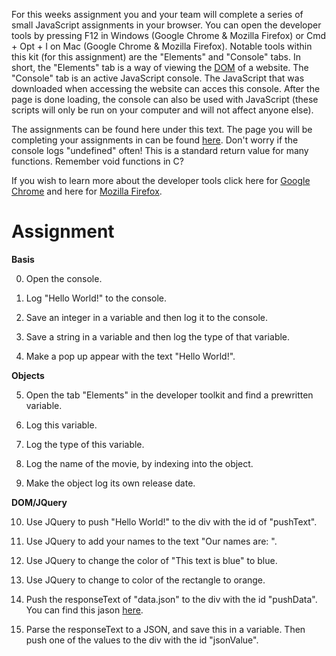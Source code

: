 For this weeks assignment you and your team will complete a series of small JavaScript assignments in your browser. You can open the developer tools by pressing F12 in Windows (Google Chrome & Mozilla Firefox) or Cmd + Opt + I on Mac (Google Chrome & Mozilla Firefox). Notable tools within this kit (for this assignment) are the "Elements" and "Console" tabs. In short, the "Elements" tab is a way of viewing the [DOM](https://en.wikipedia.org/wiki/Document_Object_Model) of a website. The "Console" tab is an active JavaScript console. The JavaScript that was downloaded when accessing the website can acces this console. After the page is done loading, the console can also be used with JavaScript (these scripts will only be run on your computer and will not affect anyone else).  

The assignments can be found here under this text. The page you will be completing your assignments in can be found [here](https://niettimmeijer.github.io/Week8GO/go.html). Don't worry if the console logs "undefined" often! This is a standard return value for many functions. Remember void functions in C?

If you wish to learn more about the developer tools click here for [Google Chrome](https://developer.chrome.com/devtools) and here for [Mozilla Firefox](https://developer.mozilla.org/son/docs/Tools).

# Assignment

**Basis**

0. Open the console.

1. Log "Hello World!" to the console.

2. Save an integer in a variable and then log it to the console.

3. Save a string in a variable and then log the type of that variable.

4. Make a pop up appear with the text "Hello World!".

**Objects**

5. Open the tab "Elements" in the developer toolkit and find a prewritten variable.

6. Log this variable.

7. Log the type of this variable.

8. Log the name of the movie, by indexing into the object.

9. Make the object log its own release date.

**DOM/JQuery**

10. Use JQuery to push "Hello World!" to the div with the id of "pushText".

11. Use JQuery to add your names to the text "Our names are: ".

12. Use JQuery to change the color of "This text is blue" to blue.

13. Use JQuery to change to color of the rectangle to orange.

14. Push the responseText of "data.json" to the div with the id "pushData". You can find this jason [here](https://niettimmeijer.github.io/Week8GO/data.json).

15. Parse the responseText to a JSON, and save this in a variable. Then push one of the values to the div with the id "jsonValue".
